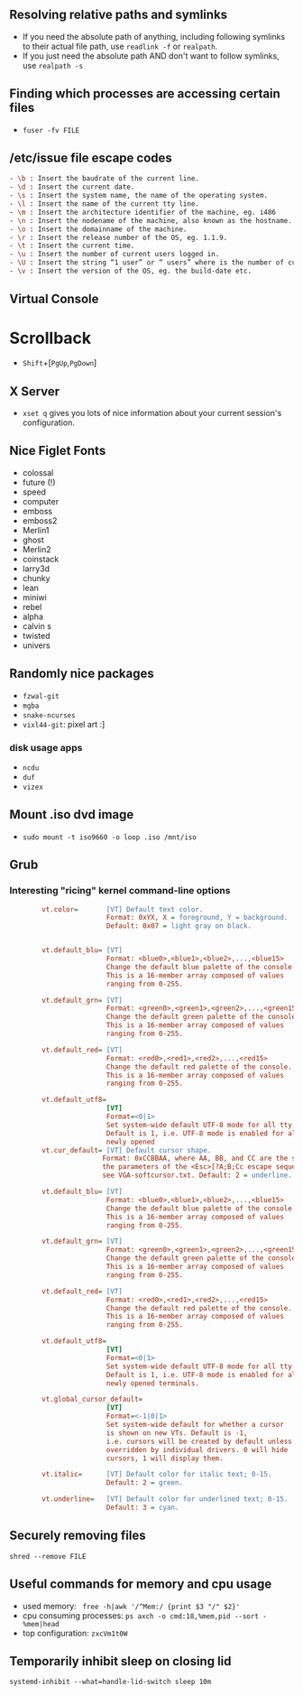 ## Resolving relative paths and symlinks
- If you need the absolute path of anything, including following symlinks to their actual file path, use
  `readlink -f` or `realpath`.
- If you just need the absolute path AND don't want to follow symlinks, use
  `realpath -s`

## Finding which processes are accessing certain files
- `fuser -fv FILE`

## /etc/issue file escape codes
``` sh
- \b : Insert the baudrate of the current line.
- \d : Insert the current date.
- \s : Insert the system name, the name of the operating system.
- \l : Insert the name of the current tty line.
- \m : Insert the architecture identifier of the machine, eg. i486
- \n : Insert the nodename of the machine, also known as the hostname.
- \o : Insert the domainname of the machine.
- \r : Insert the release number of the OS, eg. 1.1.9.
- \t : Insert the current time.
- \u : Insert the number of current users logged in.
- \U : Insert the string “1 user” or “ users” where is the number of current users logged in.
- \v : Insert the version of the OS, eg. the build-date etc.
```

## Virtual Console
# Scrollback

- `Shift`+[`PgUp`,`PgDown`]

## X Server
- `xset q` gives you lots of nice information about your current session's configuration.

## Nice Figlet Fonts
- colossal
- future (!)
- speed
- computer
- emboss
- emboss2
- Merlin1
- ghost
- Merlin2
- coinstack
- larry3d
- chunky
- lean
- miniwi
- rebel
- alpha
- calvin s
- twisted
- univers

## Randomly nice packages
- `fzwal-git`
- `mgba`
- `snake-ncurses`
- `vixl44-git`: pixel art :]
### disk usage apps
- `ncdu`
- `duf`
- `vizex`

## Mount .iso dvd image
- `sudo mount -t iso9660 -o loop .iso /mnt/iso`

## Grub
### Interesting "ricing" kernel command-line options
``` ini
        vt.color=       [VT] Default text color.
                        Format: 0xYX, X = foreground, Y = background.
                        Default: 0x07 = light gray on black.


        vt.default_blu= [VT]
                        Format: <blue0>,<blue1>,<blue2>,...,<blue15>
                        Change the default blue palette of the console.
                        This is a 16-member array composed of values
                        ranging from 0-255.

        vt.default_grn= [VT]
                        Format: <green0>,<green1>,<green2>,...,<green15>
                        Change the default green palette of the console.
                        This is a 16-member array composed of values
                        ranging from 0-255.

        vt.default_red= [VT]
                        Format: <red0>,<red1>,<red2>,...,<red15>
                        Change the default red palette of the console.
                        This is a 16-member array composed of values
                        ranging from 0-255.

        vt.default_utf8=
                        [VT]
                        Format=<0|1>
                        Set system-wide default UTF-8 mode for all tty's.
                        Default is 1, i.e. UTF-8 mode is enabled for all
                        newly opened
        vt.cur_default= [VT] Default cursor shape.
                       Format: 0xCCBBAA, where AA, BB, and CC are the same as
                       the parameters of the <Esc>[?A;B;Cc escape sequence;
                       see VGA-softcursor.txt. Default: 2 = underline.

        vt.default_blu= [VT]
                        Format: <blue0>,<blue1>,<blue2>,...,<blue15>
                        Change the default blue palette of the console.
                        This is a 16-member array composed of values
                        ranging from 0-255.

        vt.default_grn= [VT]
                        Format: <green0>,<green1>,<green2>,...,<green15>
                        Change the default green palette of the console.
                        This is a 16-member array composed of values
                        ranging from 0-255.

        vt.default_red= [VT]
                        Format: <red0>,<red1>,<red2>,...,<red15>
                        Change the default red palette of the console.
                        This is a 16-member array composed of values
                        ranging from 0-255.

        vt.default_utf8=
                        [VT]
                        Format=<0|1>
                        Set system-wide default UTF-8 mode for all tty's.
                        Default is 1, i.e. UTF-8 mode is enabled for all
                        newly opened terminals.

        vt.global_cursor_default=
                        [VT]
                        Format=<-1|0|1>
                        Set system-wide default for whether a cursor
                        is shown on new VTs. Default is -1,
                        i.e. cursors will be created by default unless
                        overridden by individual drivers. 0 will hide
                        cursors, 1 will display them.

        vt.italic=      [VT] Default color for italic text; 0-15.
                        Default: 2 = green.

        vt.underline=   [VT] Default color for underlined text; 0-15.
                        Default: 3 = cyan.
```

## Securely removing files
```
shred --remove FILE
```

## Useful commands for memory and cpu usage
- used memory: ` free -h|awk '/^Mem:/ {print $3 "/" $2}'`
- cpu consuming processes: `ps axch -o cmd:18,%mem,pid --sort -%mem|head`
- top configuration: `zxcVm1t0W`

## Temporarily inhibit sleep on closing lid
`systemd-inhibit --what=handle-lid-switch sleep 10m`
